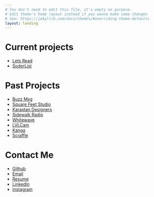 ```yaml
---
# You don't need to edit this file, it's empty on purpose.
# Edit theme's home layout instead if you wanna make some changes
# See: https://jekyllrb.com/docs/themes/#overriding-theme-defaults
layout: landing
---
```


# Current projects

- [Lets Read](http://letsreadapp.com)
- [SoderList](https://itunes.apple.com/us/app/soderlist-app/id1236165434?mt=8)

# Past Projects
- [Buzz Msg](http://buzzmsg.com/)
- [Square Feet Studio](http://squarefeetstudio.com/)
- [Karastan Designers](http://karastandesigners.com/)
- [Sidewalk Radio](http://sidewalkradio.com/)
- [Whitewave](https://www.whitewave.com/)
- [LVLCam](http://www.graemenelson.com/#/test/)
- [Kanga](http://www.graemenelson.com/#/kanga/)
- [Scraffle](http://www.graemenelson.com/#/scraffle/)

# Contact Me
- [Github](https://github.com/barnesy)
- [Email](mailto:chris@barnesy.me)
- [Resume](https://docs.google.com/document/d/18IeVpr1ymihn4pbRIYhv9esCQD9xk4G8e0kYhpv5YUk/edit?usp=sharing)
- [LinkedIn](https://www.linkedin.com/in/iambarnesy/)
- [Instagram](http://instagram.com/iambarnesy)



<!-- {% for page in site.pages %}

  {% if page.images %}

    <a href="{{page.url}}">
      <img class="image" width="100%" src="{{page.mainImage}}" alt="{{page.title}}" />
    </a>

  {% for image in page.images %}
  {% endfor %}

  {% endif %}

{% endfor %} -->
